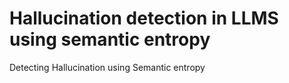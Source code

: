 # Hallucination detection in LLMS using semantic entropy
Detecting Hallucination using Semantic entropy
